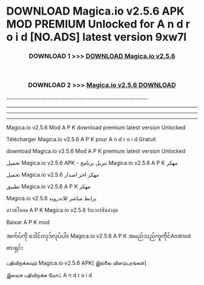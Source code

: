 # DOWNLOAD Magica.io v2.5.6 APK MOD PREMIUM Unlocked for A n d r o i d [NO.ADS] latest version 9xw7l 



<div align="center">

<h3>DOWNLOAD 1 >>> <a href="https://getmod2.web.app/?judul=Magica.io v2.5.6">DOWNLOAD Magica.io v2.5.6</a></h3><br>

<h3>DOWNLOAD 2 >>> <a href="https://getmod2.web.app/?judul=Magica.io v2.5.6">Magica.io v2.5.6 DOWNLOAD </a></h3>

</div>
----------------------------------------------------------

----------------------------------------------------------

----------------------------------------------------------

----------------------------------------------------------

Magica.io v2.5.6 Mod A P K download premium latest version Unlocked

Télécharger Magica.io v2.5.6 A P K pour A n d r o i d Gratuit

download Magica.io v2.5.6 Mod A P K premium latest version Unlocked

تحميل Magica.io v2.5.6 APK - تنزيل برنامج Magica.io v2.5.6 A P K مهكر

تحميل Magica.io v2.5.6 مهكر اخر اصدار

تطبيق Magica.io v2.5.6 A P K مهكر

Magica.io v2.5.6 برابط مباشر للاندرويد

ดาวน์โหลด A P K Magica.io v2.5.6 รับเวอร์ชันล่าสุด

Baixar A P K mod

အက်ပ်ကို ဒေါင်းလုဒ်လုပ်ပါ။ Magica.io v2.5.6 A P K အမည်သည်ကူကိုင်Andriod ဗားရှင်း

பதிவிறக்கவும் Magica.io v2.5.6 APK[ இல்லை விளம்பரங்கள்] 
 
இலவச பதிவிறக்க மோட் A n d r o i d



